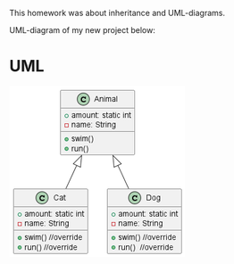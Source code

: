 This homework was about inheritance and UML-diagrams.

UML-diagram of my new project below:

# UML

![](./class-diagram.png)
